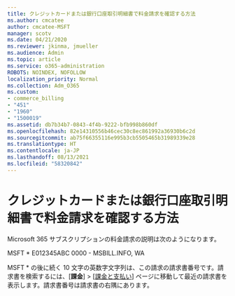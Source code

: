 ```yaml
---
title: クレジットカードまたは銀行口座取引明細書で料金請求を確認する方法
ms.author: cmcatee
author: cmcatee-MSFT
manager: scotv
ms.date: 04/21/2020
ms.reviewer: jkinma, jmueller
ms.audience: Admin
ms.topic: article
ms.service: o365-administration
ROBOTS: NOINDEX, NOFOLLOW
localization_priority: Normal
ms.collection: Adm_O365
ms.custom:
- commerce_billing
- "451"
- "1960"
- "1500019"
ms.assetid: db7b34b7-0843-4f4b-9222-bfb998b860df
ms.openlocfilehash: 82e14310556b46cec30c8ec861992a36930b6c2d
ms.sourcegitcommit: ab75f66355116e995b3cb5505465b31989339e28
ms.translationtype: HT
ms.contentlocale: ja-JP
ms.lasthandoff: 08/13/2021
ms.locfileid: "58320842"
---
```

# <a name="how-to-identify-a-charge-on-your-credit-card-or-bank-statement"></a>クレジットカードまたは銀行口座取引明細書で料金請求を確認する方法

Microsoft 365 サブスクリプションの料金請求の説明は次のようになります。
  
MSFT \* E012345ABC 0000 - MSBILL.INFO, WA
  
MSFT \* の後に続く 10 文字の英数字文字列は、この請求の請求書番号です。請求書を検索するには、[**課金**] \> [[課金と支払い](https://go.microsoft.com/fwlink/p/?linkid=848039)] ページに移動して最近の請求書を表示します。請求書番号は請求書の右隅にあります。